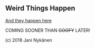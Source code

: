 ## Weird Things Happen

[And they happen here](https://jani-nykanen.github.io/weird-things-happen/)

COMING SOONER THAN ~~GOOFY~~ LATER!

(c) 2018 Jani Nykänen